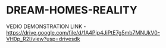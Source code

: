 # DREAM-HOMES-REALITY


VEDIO DEMONSTRATION LINK - https://drive.google.com/file/d/1A4Pip4JiPtE7g5mb7MNUkV0-VH0p_R2l/view?usp=drivesdk
